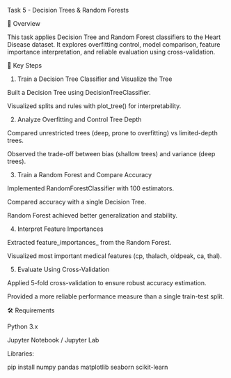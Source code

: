 Task 5 - Decision Trees & Random Forests

📌 Overview

This task applies Decision Tree and Random Forest classifiers to the Heart Disease dataset.
It explores overfitting control, model comparison, feature importance interpretation, and reliable evaluation using cross-validation.



🔑 Key Steps


1. Train a Decision Tree Classifier and Visualize the Tree

Built a Decision Tree using DecisionTreeClassifier.

Visualized splits and rules with plot_tree() for interpretability.


2. Analyze Overfitting and Control Tree Depth

Compared unrestricted trees (deep, prone to overfitting) vs limited-depth trees.

Observed the trade-off between bias (shallow trees) and variance (deep trees).


3. Train a Random Forest and Compare Accuracy

Implemented RandomForestClassifier with 100 estimators.

Compared accuracy with a single Decision Tree.

Random Forest achieved better generalization and stability.


4. Interpret Feature Importances

Extracted feature_importances_ from the Random Forest.

Visualized most important medical features (cp, thalach, oldpeak, ca, thal).


5. Evaluate Using Cross-Validation

Applied 5-fold cross-validation to ensure robust accuracy estimation.

Provided a more reliable performance measure than a single train-test split.



🛠 Requirements

Python 3.x

Jupyter Notebook / Jupyter Lab



Libraries:

pip install numpy pandas matplotlib seaborn scikit-learn